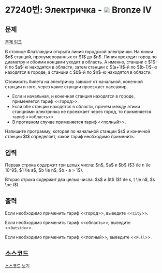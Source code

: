 # 27240번: Электричка - <img src="https://static.solved.ac/tier_small/2.svg" style="height:20px" /> Bronze IV

<!-- performance -->

<!-- 문제 제출 후 깃허브에 푸시를 했을 때 제출한 코드의 성능이 입력될 공간입니다.-->

<!-- end -->

## 문제

[문제 링크](https://boj.kr/27240)


<p>В столице Флатландии открыта линия городской электрички. На линии $n$ станций, пронумерованных от $1$ до $n$. Линия проходит город по диаметру и обоими концами уходит в область. А именно, станции с $1$-й по $a$-ю находятся в области, затем станции с $(a+1)$-й по $(b-1)$-ю находятся в городе, а станции с $b$-й по $n$-ю находятся в области.</p>

<p>Стоимость билета на электричку зависит от начальной, конечной станции и того, через какие станции проезжает пассажир. </p>

<ul>
<li>Если и начальная, и конечная станция находятся в городе, применяется тариф &lt;&lt;город&gt;&gt;.</li>
<li>Если обе станции находятся в области, причём между этими станциями электричка не проезжает через город, то применяется тариф &lt;&lt;область&gt;&gt;. </li>
<li>В противном случае применяется тариф &lt;&lt;полный&gt;&gt;.</li>
</ul>

<p>Напишите программу, которая по начальной станции $s$ и конечной станции $t$ определяет, какой тариф необходимо применить.</p>



## 입력


<p>Первая строка содержит три целых числа: $n$, $a$ и $b$ ($3 \le n \le 10^9$, $1 \le a$, $b \le n$, $b - a &gt; 1$).</p>

<p>Вторая строка содержит два целых числа: $s$ и $t$ ($1 \le s, t \le n$, $s \ne t$).</p>



## 출력


<p>Если необходимо применить тариф &lt;&lt;город&gt;&gt;, выведите &lt;&lt;<code>City</code>&gt;&gt;.</p>

<p>Если необходимо применить тариф &lt;&lt;область&gt;&gt;, выведите &lt;&lt;<code>Outside</code>&gt;&gt;.</p>

<p>Если необходимо применить тариф &lt;&lt;полный&gt;&gt;, выведите &lt;&lt;<code>Full</code>&gt;&gt;.</p>



## 소스코드

[소스코드 보기](Электричка.cpp)